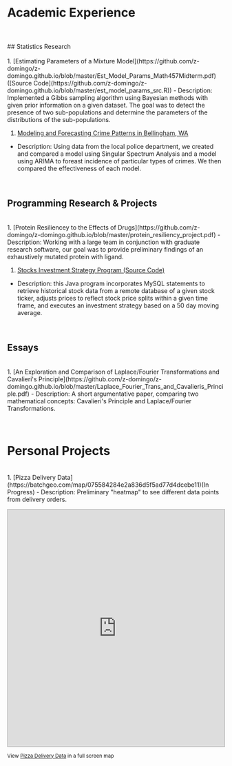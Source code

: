 # Academic Experience<br>
<br>
<br>
## Statistics Research<br>
<br>
1. [Estimating Parameters of a Mixture Model](https://github.com/z-domingo/z-domingo.github.io/blob/master/Est_Model_Params_Math457Midterm.pdf) ([Source Code](https://github.com/z-domingo/z-domingo.github.io/blob/master/est_model_params_src.R))
  - Description: Implemented a Gibbs sampling algorithm using Bayesian methods with given prior information on a given dataset. The goal was to detect the presence of two sub-populations and determine the parameters of the distributions of the sub-populations.<br>

1. [Modeling and Forecasting Crime Patterns in Bellingham, WA](https://cedar.wwu.edu/cgi/viewcontent.cgi?article=1447&context=scholwk)
  - Description: Using data from the local police department, we created and compared a model using Singular Spectrum Analysis and a model using ARIMA to foreast incidence of particular types of crimes. We then compared the effectiveness of each model.<br>
<br>

## Programming Research & Projects<br>
<br>
1. [Protein Resiliencey to the Effects of Drugs](https://github.com/z-domingo/z-domingo.github.io/blob/master/protein_resiliency_project.pdf)
  - Description: Working with a large team in conjunction with graduate research software, our goal was to provide preliminary findings of an exhaustively mutated protein with ligand.<br>

1. [Stocks Investment Strategy Program (Source Code)](https://github.com/z-domingo/z-domingo.github.io/blob/master/stocks_analyzer)
  - Description: this Java program incorporates MySQL statements to retrieve historical stock data from a remote database of a given stock ticker, adjusts prices to reflect stock price splits within a given time frame, and executes an investment strategy based on a 50 day moving average.<br>
<br>

## Essays<br>
<br>
1. [An Exploration and Comparison of Laplace/Fourier Transformations and Cavalieri's Principle](https://github.com/z-domingo/z-domingo.github.io/blob/master/Laplace_Fourier_Trans_and_Cavalieris_Principle.pdf)
  - Description: A short argumentative paper, comparing two mathematical concepts: Cavalieri's Principle and Laplace/Fourier Transformations.<br>
<br>
<br>

# Personal Projects<br>
<br>
1. [Pizza Delivery Data](https://batchgeo.com/map/075584284e2a836d5f5ad77d4dcebe11)(In Progress)
  - Description: Preliminary "heatmap" to see different data points from delivery orders.
  
<p><iframe src="https://batchgeo.com/map/075584284e2a836d5f5ad77d4dcebe11" frameborder="0" width="100%" height="550" style="border:1px solid #aaa;"></iframe></p><p><small>View <a href="https://batchgeo.com/map/075584284e2a836d5f5ad77d4dcebe11">Pizza Delivery Data</a> in a full screen map</small></p>
